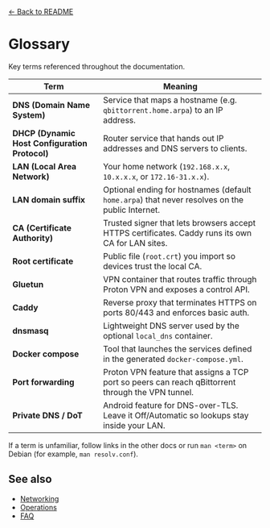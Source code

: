[← Back to README](../README.md)

# Glossary

Key terms referenced throughout the documentation.

| Term | Meaning |
| --- | --- |
| **DNS (Domain Name System)** | Service that maps a hostname (e.g. `qbittorrent.home.arpa`) to an IP address. |
| **DHCP (Dynamic Host Configuration Protocol)** | Router service that hands out IP addresses and DNS servers to clients. |
| **LAN (Local Area Network)** | Your home network (`192.168.x.x`, `10.x.x.x`, or `172.16-31.x.x`). |
| **LAN domain suffix** | Optional ending for hostnames (default `home.arpa`) that never resolves on the public Internet. |
| **CA (Certificate Authority)** | Trusted signer that lets browsers accept HTTPS certificates. Caddy runs its own CA for LAN sites. |
| **Root certificate** | Public file (`root.crt`) you import so devices trust the local CA. |
| **Gluetun** | VPN container that routes traffic through Proton VPN and exposes a control API. |
| **Caddy** | Reverse proxy that terminates HTTPS on ports 80/443 and enforces basic auth. |
| **dnsmasq** | Lightweight DNS server used by the optional `local_dns` container. |
| **Docker compose** | Tool that launches the services defined in the generated `docker-compose.yml`. |
| **Port forwarding** | Proton VPN feature that assigns a TCP port so peers can reach qBittorrent through the VPN tunnel. |
| **Private DNS / DoT** | Android feature for DNS-over-TLS. Leave it Off/Automatic so lookups stay inside your LAN. |

If a term is unfamiliar, follow links in the other docs or run `man <term>` on Debian (for example, `man resolv.conf`).

## See also
- [Networking](networking.md)
- [Operations](operations.md)
- [FAQ](faq.md)
